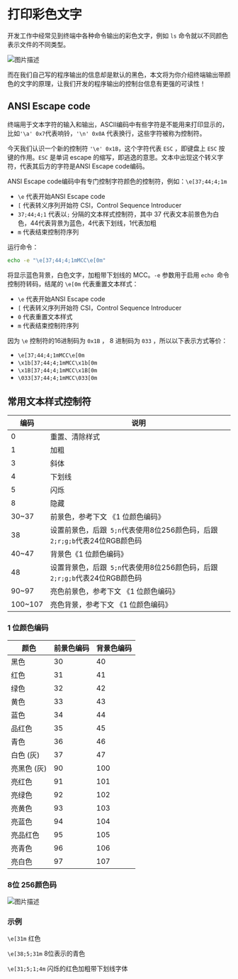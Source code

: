 # 打印彩色文字

开发工作中经常见到终端中各种命令输出的彩色文字，例如 `ls` 命令就以不同颜色表示文件的不同类型。

![图片描述](https://segmentfault.com/img/bV1jjY?w=1055&h=660)

而在我们自己写的程序输出的信息却是默认的黑色，本文将为你介绍终端输出带颜色的文字的原理，让我们开发的程序输出的控制台信息有更强的可读性！

## ANSI Escape code

终端用于文本字符的输入和输出，ASCII编码中有些字符是不能用来打印显示的，比如`'\a' 0x7`代表响铃，`'\n' 0x0A` 代表换行，这些字符被称为控制符。

今天我们认识一个新的控制符 `'\e' 0x1B`，这个字符代表 `ESC` ，即键盘上 `ESC` 按键的作用。`ESC` 是单词 escape 的缩写，即逃逸的意思。文本中出现这个转义字符，代表其后方的字符是ANSI Escape code编码。

ANSI Escape code编码中有专门控制字符颜色的控制符，例如：`\e[37;44;4;1m`

- `\e` 代表开始ANSI Escape code
- `[` 代表转义序列开始符 CSI，Control Sequence Introducer
- `37;44;4;1` 代表以`;` 分隔的文本样式控制符，其中 37 代表文本前景色为白色，44代表背景为蓝色，4代表下划线，1代表加粗
- `m` 代表结束控制符序列

运行命令：

```bash
echo -e "\e[37;44;4;1mMCC\e[0m"
```

将显示蓝色背景，白色文字，加粗带下划线的 MCC。`-e` 参数用于启用 `echo `命令控制符转码，结尾的 `\e[0m` 代表重置文本样式：

- `\e` 代表开始ANSI Escape code
- `[` 代表转义序列开始符 CSI，Control Sequence Introducer
- `0` 代表重置文本样式
- `m` 代表结束控制符序列

因为 `\e` 控制符的16进制码为 `0x1B` ， 8 进制码为 `033` ，所以以下表示方式等价：

- `\e[37;44;4;1mMCC\e[0m`
- `\x1b[37;44;4;1mMCC\x1b[0m`
- `\x1B[37;44;4;1mMCC\x1B[0m`
- `\033[37;44;4;1mMCC\033[0m`

## 常用文本样式控制符

| 编码    | 说明                                                         |
| ------- | ------------------------------------------------------------ |
| 0       | 重置、清除样式                                               |
| 1       | 加粗                                                         |
| 3       | 斜体                                                         |
| 4       | 下划线                                                       |
| 5       | 闪烁                                                         |
| 8       | 隐藏                                                         |
| 30~37   | 前景色，参考下文 《1 位颜色编码》                            |
| 38      | 设置前景色，后跟` 5;n`代表使用8位256颜色码，后跟` 2;r;g;b`代表24位RGB颜色码 |
| 40~47   | 背景色《1 位颜色编码》                                       |
| 48      | 设置背景色，后跟` 5;n`代表使用8位256颜色码，后跟` 2;r;g;b`代表24位RGB颜色码 |
| 90~97   | 亮色前景色，参考下文 《1 位颜色编码》                        |
| 100~107 | 亮色背景，参考下文 《1 位颜色编码》                          |

### 1 位颜色编码

| 颜色        | 前景色编码 | 背景色编码 |
| ----------- | ---------- | ---------- |
| 黑色        | 30         | 40         |
| 红色        | 31         | 41         |
| 绿色        | 32         | 42         |
| 黄色        | 33         | 43         |
| 蓝色        | 34         | 44         |
| 品红色      | 35         | 45         |
| 青色        | 36         | 46         |
| 白色 (灰)   | 37         | 47         |
| 亮黑色 (灰) | 90         | 100        |
| 亮红色      | 91         | 101        |
| 亮绿色      | 92         | 102        |
| 亮黄色      | 93         | 103        |
| 亮蓝色      | 94         | 104        |
| 亮品红色    | 95         | 105        |
| 亮青色      | 96         | 106        |
| 亮白色      | 97         | 107        |

### 8位 256颜色码

![图片描述](https://segmentfault.com/img/bV1jkj?w=970&h=272)

### 示例

`\e[31m` 红色

`\e[38;5;31m` 8位表示的青色

`\e[31;5;1;4m` 闪烁的红色加粗带下划线字体

## 